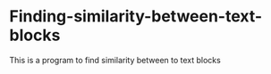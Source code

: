 # Finding-similarity-between-text-blocks
This is a program to find similarity between to text blocks
